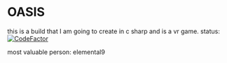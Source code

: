 # OASIS
this is a build that I am going to create in c sharp and is a vr game.
status:
[![CodeFactor](https://www.codefactor.io/repository/github/elemental9/oasis/badge)](https://www.codefactor.io/repository/github/elemental9/oasis)
 
 
 
 
 
 
 most valuable person: elemental9
